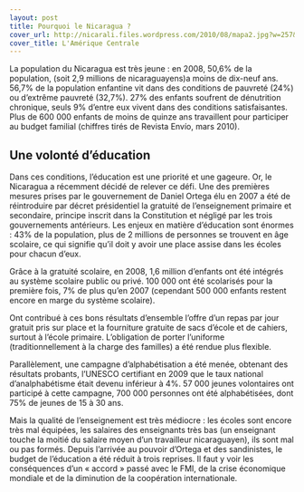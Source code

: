 ```yaml
---
layout: post
title: Pourquoi le Nicaragua ?
cover_url: http://nicarali.files.wordpress.com/2010/08/mapa2.jpg?w=257&h=228
cover_title: L'Amérique Centrale
---
```


La population du Nicaragua est très jeune : en 2008, 50,6% de la population, (soit 2,9 millions de nicaraguayens)a moins de dix-neuf ans. 56,7% de la population enfantine vit dans des conditions de pauvreté (24%) ou d’extrême pauvreté (32,7%). 27% des enfants soufrent de dénutrition chronique, seuls 9% d’entre eux vivent dans des conditions satisfaisantes. Plus de 600 000 enfants de moins de quinze ans travaillent pour participer au budget familial (chiffres tirés de Revista Envío, mars 2010).

Une volonté d’éducation
-----------------------

Dans ces conditions, l’éducation est une priorité et une gageure. Or, le Nicaragua a récemment décidé de relever ce défi. Une des premières mesures prises par le gouvernement de Daniel Ortega élu en 2007 a été de réintroduire par décret présidentiel la gratuité de l’enseignement primaire et secondaire, principe inscrit dans la Constitution et négligé par les trois gouvernements antérieurs. Les enjeux en matière d’éducation sont énormes : 43% de la population, plus de 2 millions de personnes se trouvent en âge scolaire, ce qui signifie qu’il doit y avoir une place assise dans les écoles pour chacun d’eux.

Grâce à la gratuité scolaire, en 2008, 1,6 million d’enfants ont été intégrés au système scolaire public ou privé. 100 000 ont été scolarisés pour la première fois, 7% de plus qu’en 2007 (cependant 500 000 enfants restent encore en marge du système scolaire).

Ont contribué à ces bons résultats d’ensemble l’offre d’un repas par jour gratuit pris sur place et la fourniture gratuite de sacs d’école et de cahiers, surtout à l’école primaire. L’obligation de porter l’uniforme (traditionnellement à la charge des familles) a été rendue plus flexible.

Parallèlement, une campagne d’alphabétisation a été menée, obtenant des résultats probants, l’UNESCO certifiant en 2009 que le taux national d’analphabétisme était devenu inférieur à 4%. 57 000 jeunes volontaires ont participé à cette campagne, 700 000 personnes ont été alphabétisées, dont 75% de jeunes de 15 à 30 ans.

Mais la qualité de l’enseignement est très médiocre : les écoles sont encore très mal équipées, les salaires des enseignants très bas (un enseignant touche la moitié du salaire moyen d’un travailleur nicaraguayen), ils sont mal ou pas formés. Depuis l’arrivée au pouvoir d’Ortega et des sandinistes, le budget de l’éducation a été réduit à trois reprises. Il faut y voir les conséquences d’un « accord » passé avec le FMI, de la crise économique mondiale et de la diminution de la coopération internationale.